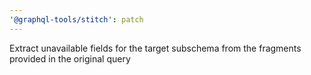 ```yaml
---
'@graphql-tools/stitch': patch
---
```


Extract unavailable fields for the target subschema from the fragments provided in the original query
